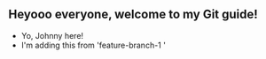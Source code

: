 ## Heyooo everyone, welcome to my Git guide!

- Yo, Johnny here!
- I'm adding this from 'feature-branch-1 '